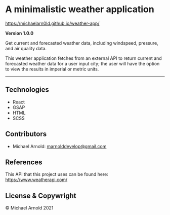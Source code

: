 # A minimalistic weather application

https://michaelarn0ld.github.io/weather-app/

**Version 1.0.0**

Get current and forecasted weather data, including windspeed, pressure, and air quality data.

This weather application fetches from an external API to return current and forecasted weather data for a user input city; the user will have the option to view the results in imperial or metric units.

---

## Technologies

- React
- GSAP
- HTML
- SCSS

## Contributors

- Michael Arnold: <marnolddevelop@gmail.com>

## References

This API that this project uses can be found here: https://www.weatherapi.com/

## License & Copywright

© Michael Arnold 2021
